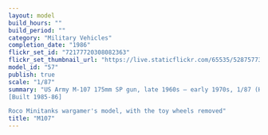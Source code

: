 ```yaml
---
layout: model
build_hours: ""
build_period: ""
category: "Military Vehicles"
completion_date: "1986"
flickr_set_id: "72177720308082363"
flickr_set_thumbnail_url: "https://live.staticflickr.com/65535/52875773866_e02207d6b2_m.jpg"
model_id: "57"
publish: true
scale: "1/87"
summary: "US Army M-107 175mm SP gun, late 1960s – early 1970s, 1/87 (HO) scale,
[Built 1985-86]

Roco Minitanks wargamer's model, with the toy wheels removed"
title: "M107"
---
```



